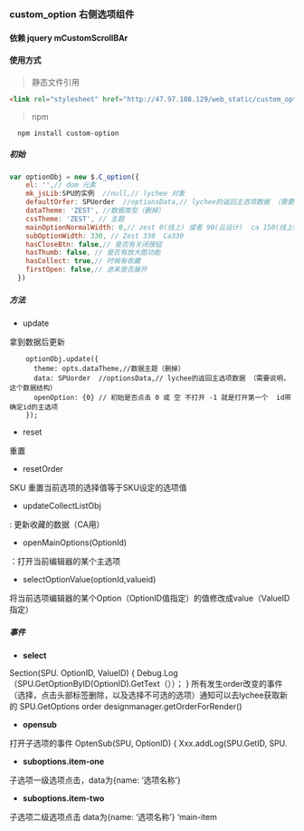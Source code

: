 ### custom_option 右侧选项组件

#### 依赖  jquery mCustomScrollBAr

#### 使用方式

 > 静态文件引用

  ```html
  <link rel="stylesheet" href="http://47.97.108.129/web_static/custom_option/font/iconfont.css"> // 字体文件
  ```

 > npm

  ```nodejs
    npm install custom-option
  ```

##### 初始

```js
var optionObj = new $.C_option({
    el: '',// dom 元素
    mk_jsLib:SPU的实例  //null,// lychee 对象
    defaultOrfer: SPUorder  //optionsData,// lychee的返回主选项数据 （需要说明，这个数据结构）
    dataTheme: 'ZEST', //数据类型（删掉）
    cssTheme: 'ZEST', // 主题
    mainOptionNormalWidth: 0,// zest 0(线上) 或者 90(云设计)  ca 150(线上和云设计)
    subOptionWidth: 330, // Zest 330  Ca330
    hasCloseBtn: false,// 是否有关闭按钮
    hasThumb: false, // 是否有放大图功能
    hasCollect: true,// 时候有收藏
    firstOpen: false,// 进来是否展开
  })

```

##### 方法

*	update

拿到数据后更新

        optionObj.update({
          theme: opts.dataTheme,//数据主题（删掉）
          data: SPUorder  //optionsData,// lychee的返回主选项数据 （需要说明，这个数据结构）
          openOption: {0} // 初始是否点击 0 或 空 不打开 -1 就是打开第一个  id带确定id的主选项
        });

*	reset

 重置

*	resetOrder

  SKU   重置当前选项的选择值等于SKU设定的选项值
*	updateCollectListObj

: 更新收藏的数据（CA用）

*	openMainOptions(OptionId)

：打开当前编辑器的某个主选项

*	selectOptionValue(optionId,valueid)

 将当前选项编辑器的某个Option（OptionID值指定）的值修改成value（ValueID指定）

##### 事件

* **select**

Section(SPU. OptionID, ValueID)
{
	Debug.Log（SPU.GetOptionByID(OptionID).GetText（））；
}
所有发生order改变的事件（选择，点击头部标签删除，以及选择不可选的选项）通知可以去lychee获取新的 SPU.GetOptions order designmanager.getOrderForRender()

* **opensub**

 打开子选项的事件 OptenSub(SPU, OptionID)
{
	Xxx.addLog(SPU.GetID, SPU.

* **suboptions.item-one**

 子选项一级选项点击，data为{name: ‘选项名称’}

* **suboptions.item-two**

 子选项二级选项点击  data为{name: ‘选项名称’}
‘main-item
